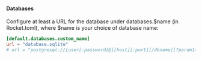 #### Databases

Configure at least a URL for the database under databases.$name (in Rocket.toml), where $name is your choice of database name:

```toml
[default.databases.custom_name]
url = "database.sqlite"
# url = "postgresql://[user[:password]@][host][:port][/dbname][?param1=value1&...]"
```


<aside class="notes">
</aside>
